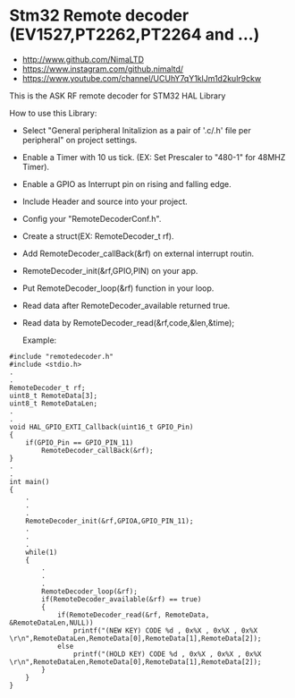 # Stm32 Remote decoder (EV1527,PT2262,PT2264 and ...)

* http://www.github.com/NimaLTD   
* https://www.instagram.com/github.nimaltd/   
* https://www.youtube.com/channel/UCUhY7qY1klJm1d2kulr9ckw   

This is the ASK RF remote decoder for STM32 HAL Library  

How to use this Library:
* Select "General peripheral Initalizion as a pair of '.c/.h' file per peripheral" on project settings.   
* Enable a Timer with 10 us tick. (EX: Set Prescaler to "480-1" for 48MHZ Timer).  
* Enable a GPIO as Interrupt pin on rising and falling edge.
* Include Header and source into your project.   
* Config your "RemoteDecoderConf.h".
* Create a struct(EX: RemoteDecoder_t rf).
* Add RemoteDecoder_callBack(&rf) on external interrupt routin.
* RemoteDecoder_init(&rf,GPIO,PIN) on your app.
* Put RemoteDecoder_loop(&rf) function in your loop.
* Read data after RemoteDecoder_available returned true.
* Read data by RemoteDecoder_read(&rf,code,&len,&time);

  Example:

```
#include "remotedecoder.h"
#include <stdio.h>
.
.
RemoteDecoder_t	rf;
uint8_t	RemoteData[3];
uint8_t RemoteDataLen;
.
.
void HAL_GPIO_EXTI_Callback(uint16_t GPIO_Pin)
{
	if(GPIO_Pin == GPIO_PIN_11)
		RemoteDecoder_callBack(&rf);  
}
.
.
int main()
{
	.
	.
	.
	RemoteDecoder_init(&rf,GPIOA,GPIO_PIN_11);
	.
	.
	.
	while(1)
	{
		.
		.
		.
		RemoteDecoder_loop(&rf);
		if(RemoteDecoder_available(&rf) == true)
		{
			if(RemoteDecoder_read(&rf, RemoteData, &RemoteDataLen,NULL))
				printf("(NEW KEY) CODE %d , 0x%X , 0x%X , 0x%X \r\n",RemoteDataLen,RemoteData[0],RemoteData[1],RemoteData[2]);
			else
				printf("(HOLD KEY) CODE %d , 0x%X , 0x%X , 0x%X \r\n",RemoteDataLen,RemoteData[0],RemoteData[1],RemoteData[2]);
		}
	}
}
```
